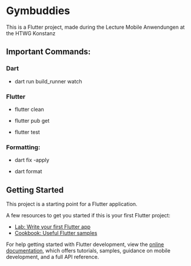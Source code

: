 # Gymbuddies

This is a Flutter project, made during the Lecture Mobile Anwendungen at the HTWG Konstanz

## Important Commands:

### Dart

- dart run build_runner watch

### Flutter

- flutter clean

- flutter pub get

- flutter test

### Formatting:

- dart fix -apply

- dart format

## Getting Started

This project is a starting point for a Flutter application.

A few resources to get you started if this is your first Flutter project:

- [Lab: Write your first Flutter app](https://docs.flutter.dev/get-started/codelab)
- [Cookbook: Useful Flutter samples](https://docs.flutter.dev/cookbook)

For help getting started with Flutter development, view the
[online documentation](https://docs.flutter.dev/), which offers tutorials,
samples, guidance on mobile development, and a full API reference.

